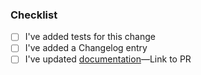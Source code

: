 <!--
  First of all, thanks for contributing!

  If it's a typo fix or minor documentation update feel free to skip the rest of this template!
-->

<!--
  If it's a bug fix, then link it to the issue, for example:

  Fixes #xxx
-->


<!--
  Otherwise, describe the changes:

### What is the purpose of this pull request?

### What changes did you make? (overview)

### Is there anything you'd like reviewers to focus on?

-->

### Checklist

- [ ] I've added tests for this change
- [ ] I've added a Changelog entry
- [ ] I've updated [documentation](https://github.com/anycable/docs.anycable.io/)—Link to PR

